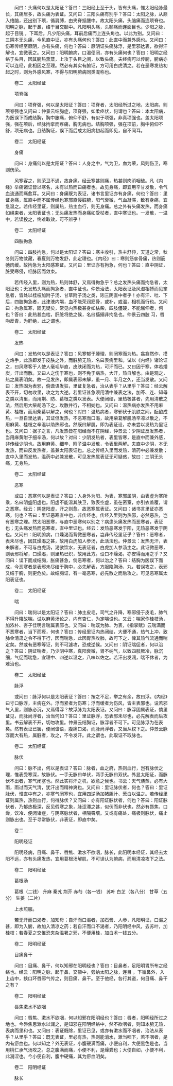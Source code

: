 <!-- { "loadSidebar": true } -->
　　问曰：头痛何以是太阳证？答曰：三阳经上至于头，皆有头痛，惟太阳经脉最长，其痛居多，故头痛为表证。又问曰：三阳头痛有别乎？答曰：太阳之脉，从巅入络脑，还出别下项，循肩膊，由夹脊抵腰中。故太阳头痛，头脑痛而连项脊也。阳明之脉，起于鼻，络于目交额中。凡阳明头痛，头额痛而连面目也。少阳之脉，起于目锐 ，下耳后。凡少阳头痛，耳前后痛而上连头角也。以此为别。又问曰：三阴本无头痛，今见直中证，亦有头痛何也？答曰：此直中而兼外感也。又问曰：伤寒传经至厥阴，亦有头痛，何也？答曰：厥阴证头痛脉浮，是里邪达表，欲得汗解也，宜微表之。又问曰：阳明腑病，口渴便闭，亦有头痛何也？答曰：阳明之经络于头目，因其腑热熏蒸，上攻于头目之间，以致头痛。夫经病可以传腑，腑病亦可以连经，此相因之至理。然必有其实有腑证，方可用白虎清之。若在恶寒发热初起之时，则为外感风寒，不得与阳明腑病同类混称也。

　　卷二　太阳经证

　　项脊强

　　问曰：项脊强，何以是太阳证？答曰：项脊者，太阳经所过之地，太阳病，则项脊强也又问曰：仲景云结胸症，项脊强，如柔痉状，何谓也？答曰：本太阳病，为医误下而成结胸，胸中胀痛，俯仰不舒，有似于项强，非真项强也。盖太阳项强，强在项后，经脉拘挛而疼痛，胸无病也。结胸项强，强在项前，胸中俯仰不舒，项无病也。且结胸证，误下而后成太阳病初起而即见，自不同耳。

　　卷二　太阳经证

　　身痛

　　问曰：身痛何以是太阳证？答曰：人身之中，气为卫，血为荣，风则伤卫，寒则伤荣。

　　风寒客之，则荣卫不通，故身痛。经云寒甚则痛，热甚则肉消咽破。凡《内经》举痛诸证皆以寒名，未有以热而曰痛者也。故见身痛，即宜用辛甘发散，令气血流通而痛愈耳。又问曰：身痛既为表证，诸书言里证亦有身痛，何也？答曰：里证身痛，属直中而不属传经也寒邪直侵脏腑，阳气衰微，气血凝滞，致有身痛，宜急温之。若传经里证，则属热，热主血行，则无身痛。总之外有头痛发热，而身痛如绳束者，太阳表证也；无头痛发热而身痛如受杖者，直中寒证也。一发散，一温中，若误投之，终难取效，可不辨乎！

　　卷二　太阳经证

　　四肢拘急

　　问曰：四肢拘急，何以是太阳证？答曰：寒主收引，热主舒伸，天道之常，秋冬则万物敛藏，春夏则万物发舒，此定理也。《内经》曰：寒则筋挛骨痛，热则筋弛肉缓。故拘急为太阳感寒证。又问曰：里证亦有拘急，何也？答曰：直中阴证，脏受寒侵，经脉因而敛束。

　　若传经入里，则为热，热则体舒，又焉得拘急乎？总之发热头痛而拘急者，太阳证也；无发热头痛而拘急者，直中证也。仲景治法，太阳表证及风湿相搏而见挛急者，皆处以桂枝加附子汤、甘草附子汤之类，矧三阴直中者乎！亦有汗、吐、下后，四肢拘急者，此津液内竭，血不能荣润筋骨，或补，或温，相机而行也。又问曰：拘急属寒，固无疑矣，常见内热极甚身如枯柴，四肢僵硬，不能屈伸者，何也？答曰：此热甚血枯，肝脏将绝之候，名曰搐搦非拘急也。仲景云四肢 习，唇吻反青，为肝绝，此之谓也。

　　卷二　太阳经证

　　发热

　　问曰：发热何以是表证？答曰：风寒郁于腠理，则闭塞而为热。翕翕然作，摸之烙手，此热即发于皮肤之外，而脏腑无热，名曰表病里和。试以《内经》诸论证之，曰风寒客于人使人毫毛毕直，皮肤闭而为热，可汗而已。又曰因于寒，体若燔炭，汗出而散。又曰人之伤于寒也，则不免于病热，大汗，热自解也。由是观之，热之属表明矣。故一见发热，即属表邪未解，虽一月、半月之久，还当发散。又问曰：发热固为表邪，倘谵语发狂，里证复急者，治从表乎？从里乎？答曰：经云解表不开，切勿攻里，攻之为大逆。若里证甚急须用清中兼表之法，加芩、连、知母之类以清里，而用荆、防、葛根之类以发表。大便闭结，里热极甚者，先用清散之法，然后用大柴胡汤下之，攻散并行，不相妨也。又问曰：温热病亦发热不用麻黄、桂枝，而用柴葛以解之，何也？对曰：温热病者，寒邪伏于肌肤之间，酝酿成热，一旦自里达表，其证但发热，不恶寒而口渴，故用柴葛解肌汤辛凉以散之，不用麻黄、桂枝之辛温以助热邪也。然既曰解肌，即为表证设，亦未尝以发热为里证也。又问曰：据子之言，凡发热皆在阳经而不在阴经，仲景云：少阴证反发热者，当用麻黄附子细辛汤，何以故？对曰：少阴发热者，表里皆寒，是直中而兼外感，非传经少阴也。故用麻黄、细辛、附子温中发散，令表里两解。夫直中少阴，本无发热，而曰反发热者，盖兼太阳表证也。总之传经入里而发热，清药中必兼发散；直中入里而发热，温药中必兼发散，可见发热属表证无可疑惑，故曰：三阴无头痛，无身热。

　　卷二　太阳经证

　　恶寒

　　或曰：恶寒何以是表证？答曰：人身外为阳、为表，寒邪属阴，由表虚为寒所乘，名曰阴盛阳虚也。阳虚不能温其肤卫，致表空虚，虽在密室，亦引衣盖覆，谓之恶寒。经云：阴盛阳虚，汗之则愈。故恶寒属表证。又问曰：诸书言里证亦恶寒，何也？答曰：里证恶寒直中也，非传经也。传经入里则为热邪，必然恶热，岂有恶寒之理。然太阳恶寒，与直中恶寒何以别之？病患头痛发热而恶寒者，表证也；无头痛发热而恶寒者，直中里证也。经云：发热恶寒发于阳，无热恶寒发于阴也。又问曰：阳明腑病，口燥渴而背微恶寒者，岂非传经里证乎？答曰：恶寒者，表未尽也，因其燥渴之甚，故用白虎加人参汤，此活法也。仲景云：发热无汗，表未解者，不可与白虎汤，渴欲饮水，无表证者，白虎加人参汤主之。此证微恶寒，则表邪将解，口燥渴，则里热已炽，故用此方。设口不燥渴，亦安得而用之乎？又问曰：误下而成结胸，胀痛甚急，倘恶寒者，何以治之？答曰：结胸为医误下而成，今恶寒者是表邪未尽结于胸中，必先解表，方服陷胸汤、丸，若误攻之，表邪又结于胸，则更危矣。故结胸证，有一毫恶寒，必先散之而后攻之。可见恶寒属太阳表证也。

　　卷二　太阳经证

　　喘

　　问曰：喘何以是太阳证？答曰：肺主皮毛，司气之升降，寒邪侵于皮毛，肺气不得升降故喘。试以麻黄汤论之，内有杏仁，为定喘设也。又云：喘家作桂枝汤，加浓朴、杏子佳明言喘属表邪也。又问曰：喘既为肺、为表，《指掌赋》云喘满而不恶寒者，当下而痊，何也？答曰：传经里证内热闭结，大便不通，热气上冲，致肺金清肃之令不得下行，因而喘急，此因胃热攻肺，故可下之，俾其热气流通而喘定矣。然或有恶寒等证，则不可遽攻，恐成逆候。又问曰：阴证喘促者，何以治之？答曰：阴证喘者，乃少阴中寒，真阳衰微，肾不纳气，以致四肢厥冷，脉沉细，气促而喘急，宜理中、四逆以温之，八味以佐之。若汗出发润，喘不休者，为难治也。

　　卷二　太阳经证

　　脉浮

　　或问曰：脉浮何以是太阳表证？答曰：按之不足，举之有余，故曰浮。《内经》曰寸口脉浮，主病在外。浮而紧者为伤寒；浮而缓者为伤风，皆主表邪也。设若邪气入里，则脉必沉，又焉得浮？故浮脉为太阳表证。又问曰：脉浮固属表证，倘里证见，而脉尚浮者，治当何如？答曰：里证脉浮，恐表邪未尽也，必先解表而后攻里。书云解表不开，切勿攻里。仲景云结胸证，脉浮者不可下。可见脉浮为在表矣。然有表证已罢，便闭谵语，腹痛口渴，而脉尚浮者，又当从权下之。仲景云脉浮而大有热，属脏者，攻之，不令发汗。此之谓也，此取证不取脉也。

　　卷二　太阳经证

　　脉伏

　　问曰：脉不出，何以是表证？答曰：脉者，血之府，热则血行，岂有脉伏之理，惟表受寒深，故脉伏。一手无脉曰单伏，两手无脉曰双伏。外显太阳证，而脉伏不出者，寒气闭塞也。然此实将汗之机，欲愈之候也。书云：天气燠蒸，必有大雨，雨过而天气清，犹汗出而精神爽也。又问曰：里证脉伏者，何也？答曰：里证脉伏，惟直中有之，亦寒气闭塞也，宜用四逆汤加猪胆汁、葱白以温之。若传经里证则属热，热则血行，何得脉伏？又问曰：亦有阳证脉伏者，何也？答曰：阳证脉伏者，乃郁热极深，反见假寒之象，脉涩滞之甚，似伏而非伏也，然必有唇焦、口燥，饮冷、便闭诸症，与阴寒脉伏者，相隔霄壤。又或有痛处，痛极则脉伏，痛止则脉出也。至于寻常脉伏，非表证，即直中矣。

　　卷二

　　阳明经证

　　阳明经病，目痛、鼻干、唇焦、漱水不欲咽，脉长，此阳明本经证，其经去太阳不远，亦有头痛发热，宜用葛根汤解肌，不可误认为腑病，而用清凉攻下之法。

　　卷二　阳明经证

　　葛根汤

　　葛根（二钱） 升麻 秦艽 荆芥 赤芍（各一钱） 苏叶 白芷（各八分） 甘草（五分） 生姜（二片）

　　上水煎服。

　　若无汗而口渴者，加知母；自汗而口渴者，加石膏、人参，凡阳明证，口渴之甚，即为入腑，故加入清凉之药；若自汗而口不渴者，乃阳明经中风，去苏叶，加桂枝；若春夏之交惟恐夹杂温暑之邪，不便用桂，加白术一钱五分。

　　卷二　阳明经证

　　目痛鼻干

　　问曰：目痛、鼻干，何以知邪在阳明经也？答曰：目鼻者，足阳明胃所布之经络也。经云：阳明之脉，起于鼻，交额中，旁纳太阳之脉，连目 ，下循鼻外，入上齿中，挟口环唇邪气传之，则目痛、鼻干。至于他经，各行其道，何目痛、鼻干之有？

　　卷二　阳明经证

　　唇焦漱水不欲咽

　　问曰：唇焦、漱水不欲咽，何以知邪在阳明经也？答曰：唇者，阳明经所过之地也。今唇焦思漱水以润之，是知邪在阳明经络中，然不欲咽者，则知本腑无热，表病而里和也。又问曰：表证既除，里证已见，或亦有漱水而不咽者，治法从表乎？从里乎？答曰：既无表证，里必有热，热则能消水，漱当咽下，若不咽者，是内有瘀血也。何以知之？外无表证，小腹硬满而痛，小便自利，大便黑色是也，当用桃仁承气汤攻之。总之腹满而痛，小便不利，是燥粪也；大便自如，小便不利，此溺涩也。今小便自利，腹中硬痛，其为瘀血明矣。

　　卷二　阳明经证

　　脉长

